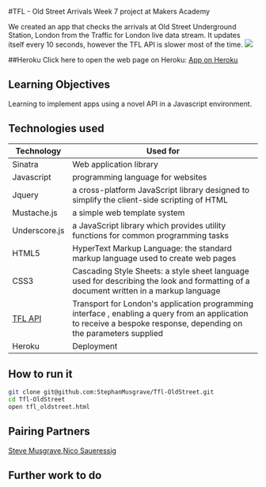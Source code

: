 #TFL - Old Street Arrivals 
Week 7 project at Makers Academy

We created an app that checks the arrivals at Old Street Underground Station, London from the Traffic for London live data stream. It updates itself every 10 seconds, however the TFL API is slower most of the time.
![](public/oldstreetarrivalapp.png)

##Heroku
Click here to open the web page on Heroku: [App on Heroku]

## Learning Objectives 
Learning to implement apps using a novel API in a Javascript environment.

## Technologies used
|Technology                 |Used for                        |
|---------------------------|--------------------------------|
|Sinatra                    |Web application library         |
| Javascript |programming language for websites|
| Jquery |a cross-platform JavaScript library designed to simplify the client-side scripting of HTML|
| Mustache.js |a simple web template system |
| Underscore.js |a JavaScript library which provides utility functions for common programming tasks |
| HTML5 |HyperText Markup Language: the standard markup language used to create web pages |
| CSS3 |Cascading Style Sheets: a style sheet language used for describing the look and formatting of a document written in a markup language |
| [TFL API] |Transport for London's application programming interface , enabling a query from an application to receive a bespoke response, depending on the parameters supplied |
|Heroku |Deployment |


How to run it
----
```sh
git clone git@github.com:StephanMusgrave/Tfl-OldStreet.git
cd Tfl-OldStreet
open tfl_oldstreet.html
```

Pairing Partners
----
[Steve Musgrave],[Nico Saueressig]

[Steve Musgrave]:https://github.com/StephanMusgrave
[Nico Saueressig]:https://github.com/NicoSa
[TFL API]:http://api.tfl.gov.uk/
[App on Heroku]:http://tfl-oldstreet.herokuapp.com/

## Further work to do

